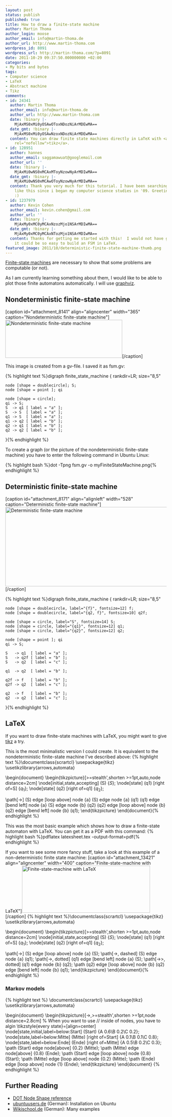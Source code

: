 ```yaml
---
layout: post
status: publish
published: true
title: How to draw a finite-state machine
author: Martin Thoma
author_login: moose
author_email: info@martin-thoma.de
author_url: http://www.martin-thoma.com
wordpress_id: 8091
wordpress_url: http://martin-thoma.com/?p=8091
date: 2011-10-29 09:37:50.000000000 +02:00
categories:
- My bits and bytes
tags:
- Computer science
- LaTeX
- Abstract machine
- Tikz
comments:
- id: 24341
  author: Martin Thoma
  author_email: info@martin-thoma.de
  author_url: http://www.martin-thoma.com
  date: !binary |-
    MjAxMS0xMi0yOSAwOToxNDozNiArMDEwMA==
  date_gmt: !binary |-
    MjAxMS0xMi0yOSAwNzoxNDozNiArMDEwMA==
  content: You can draw finite state machines directly in LaTeX with <a href="http://www.texample.net/tikz/examples/feature/automata-and-petri-nets/"
    rel="nofollow">tikz</a>.
- id: 128951
  author: hannes
  author_email: saggamawuat@googlemail.com
  author_url: ''
  date: !binary |-
    MjAxMi0wNS0xMCAxMToyNzowNyArMDIwMA==
  date_gmt: !binary |-
    MjAxMi0wNS0xMCAwOToyNzowNyArMDIwMA==
  content: Thank you very much for this tutorial. I have been searching for something
    like this since i began my computer science studies in '09. Greetings from Germany!
    :)
- id: 1237979
  author: Kevin Cohen
  author_email: kevin.cohen@gmail.com
  author_url: ''
  date: !binary |-
    MjAxMy0xMC0yMCAxNzozMjo1NSArMDIwMA==
  date_gmt: !binary |-
    MjAxMy0xMC0yMCAxNTozMjo1NSArMDIwMA==
  content: Thanks for getting me started with this!  I would not have guessed that
    it could be so easy to build an FSM in LaTeX.
featured_image: 2011/10/deterministic-finite-state-machine-thumb.png
---
```

<a href="http://en.wikipedia.org/wiki/Deterministic_finite-state_machine">Finite-state machines</a> are necessary to show that some problems are computable (or not).

As I am currently learning something about them, I would like to be able to plot those finite automatons automatically. I will use <a href="http://www.graphviz.org/">graphviz</a>.
<h2>Nondeterministic finite-state machine</h2>
[caption id="attachment_8141" align="aligncenter" width="365" caption="Nondeterministic finite-state machine"]<a href="http://martin-thoma.com/wp-content/uploads/2011/10/myFiniteStateMachine1.png"><img class="size-full wp-image-8141 " title="Nondeterministic finite-state machine" src="http://martin-thoma.com/wp-content/uploads/2011/10/myFiniteStateMachine1.png" alt="Nondeterministic finite-state machine" width="365" height="119" /></a>[/caption]

This image is created from a gv-file. I saved it as fsm.gv:

{% highlight text %}digraph finite_state_machine {
	rankdir=LR;
	size="8,5"

	node [shape = doublecircle]; S;
	node [shape = point ]; qi

	node [shape = circle];
	qi -> S;
	S  -> q1 [ label = "a" ];
	S  -> S  [ label = "a" ];
	q1 -> S  [ label = "a" ];
	q1 -> q2 [ label = "b" ];
	q2 -> q1 [ label = "b" ];
	q2 -> q2 [ label = "b" ];
}{% endhighlight %}

To create a graph (or the picture of the nondeterministic finite-state machine) you have to enter the following command in Ubuntu Linux:

{% highlight bash %}dot -Tpng fsm.gv -o myFiniteStateMachine.png{% endhighlight %}

<h2>Deterministic finite-state machine</h2>
[caption id="attachment_8171" align="alignleft" width="528" caption="Deterministic finite-state machine"]<a href="http://martin-thoma.com/wp-content/uploads/2011/10/deterministic-finite-state-machine.png"><img src="http://martin-thoma.com/wp-content/uploads/2011/10/deterministic-finite-state-machine.png" alt="Deterministic finite-state machine" title="Deterministic finite-state machine" width="528" height="248" class="size-full wp-image-8171" /></a>[/caption]

{% highlight text %}digraph finite_state_machine {
	rankdir=LR;
	size="8,5"

	node [shape = doublecircle, label="{f}", fontsize=12] f;
	node [shape = doublecircle, label="{q2, f}", fontsize=10] q2f;

	node [shape = circle, label="S", fontsize=14] S;
	node [shape = circle, label="{q1}", fontsize=12] q1;
	node [shape = circle, label="{q2}", fontsize=12] q2;

	node [shape = point ]; qi
	qi -> S;

	S   -> q1  [ label = "a" ];
	S   -> q2f [ label = "b" ];
	S   -> q2  [ label = "c" ];

	q1  -> q2  [ label = "b" ];

	q2f -> f   [ label = "b" ];
	q2f -> q2  [ label = "c" ];

	q2  -> f   [ label = "b" ];
	q2  -> q2  [ label = "c" ];
}{% endhighlight %}

<h2>LaTeX</h2>
If you want to draw finite-state machines with LaTeX, you might want to give <a href="http://www.texample.net/tikz/examples/feature/automata-and-petri-nets/">tikz</a> a try.

This is the most minimalistic version I could create. It is equivalent to the nondeterministic finite-state machine I've described above:
{% highlight text %}\documentclass{scrartcl}
\usepackage{tikz}
\usetikzlibrary{arrows,automata}

\begin{document}
\begin{tikzpicture}[>=stealth',shorten >=1pt,auto,node distance=2cm]
  \node[initial,state,accepting] (S)      {$S$};
  \node[state]         (q1) [right of=S]  {$q_1$};
  \node[state]         (q2) [right of=q1] {$q_2$};


  \path[->] (S)  edge [loop above] node {a} (S)
             edge              node {a} (q1)
        (q1) edge [bend left]  node {a} (S)
             edge              node {b} (q2)
        (q2) edge [loop above] node {b} (q2)
             edge [bend left]  node {b} (q1);
\end{tikzpicture}
\end{document}{% endhighlight %}

This was the most basic example which shows how to draw a finite-state automaton with LaTeX. You can get it as a PDF with this command:
{% highlight bash %}pdflatex latexsheet.tex -output-format=pdf{% endhighlight %}

If you want to see some more fancy stuff, take a look at this example of a non-deterministic finite state machine:
[caption id="attachment_13421" align="aligncenter" width="400" caption="Finite-state-machine with LaTeX"]<a href="http://martin-thoma.com/wp-content/uploads/2011/10/latex-finite-state-machine.png"><img src="http://martin-thoma.com/wp-content/uploads/2011/10/latex-finite-state-machine.png" alt="Finite-state-machine with LaTeX" title="Finite-state-machine with LaTeX" width="400" height="147" class="size-full wp-image-13421" /></a>[/caption]
{% highlight text %}\documentclass{scrartcl}
\usepackage{tikz}
\usetikzlibrary{arrows,automata}
 
\begin{document}
\begin{tikzpicture}[>=stealth',shorten >=1pt,auto,node distance=2cm]
  \node[initial,state,accepting] (S)      {$S$};
  \node[state]         (q1) [right of=S]  {$q_1$};
  \node[state]         (q2) [right of=q1] {$q_2$};
 
  \path[->]          (S)  edge [loop above] node {a} (S);
  \path[->, dashed]  (S)  edge              node {a} (q1);
  \path[->, dotted]  (q1) edge [bend left]  node {a} (S);
  \path[->>, dotted] (q1) edge             node {b} (q2);
  \path              (q2) edge [loop above] node {b} (q2)
             edge [bend left]  node {b} (q1);
\end{tikzpicture}
\end{document}{% endhighlight %}

<h3>Markov models</h3>
{% highlight text %}
\documentclass{scrartcl}
\usepackage{tikz}
\usetikzlibrary{arrows,automata}

\begin{document}
\begin{tikzpicture}[->,>=stealth',shorten >=1pt,node distance=2.8cm]
    % When you want to use // inside of nodes, you have to algin
    \tikzstyle{every state}=[align=center]
    \node[state,initial,label=below:Start] (Start)
                                            {A 0.6\\B 0.2\\C 0.2};
    \node[state,label=below:Mitte] (Mitte) [right of=Start] 
                                            {A 0.1\\B 0.1\\C 0.8};
    \node[state,label=below:Ende] (Ende)   [right of=Mitte] 
                                            {A 0.5\\B 0.2\\C 0.3};
    \path (Start) edge               node[above] {0.2} (Mitte);
    \path (Mitte) edge               node[above] {0.8} (Ende);
    \path (Start) edge  [loop above] node        {0.8} (Start);
    \path (Mitte) edge  [loop above] node        {0.2} (Mitte);
    \path (Ende)  edge  [loop above] node        {1}  (Ende);
\end{tikzpicture}
\end{document}
{% endhighlight %}

<h2>Further Reading</h2>
<ul>
    <li><a href="http://www.graphviz.org/doc/info/shapes.html">DOT Node Shape reference</a></li>
    <li><a href="http://wiki.ubuntuusers.de/Graphviz">ubuntuusers.de</a> (German): Installation on Ubuntu</li>
    <li><a href="http://www.wikischool.de/wiki/WikiSchool:Graphviz">Wikischool.de</a> (German): Many examples</li>
</ul>
